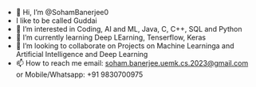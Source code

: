 - 👋 Hi, I’m @SohamBanerjee0 
- I like to be called Guddai
- 👀 I’m interested in Coding, AI and ML, Java, C, C++, SQL and Python
- 🌱 I’m currently learning Deep LEarning, Tenserflow, Keras
- 💞️ I’m looking to collaborate on Projects on Machine Learninga and Artificial Intelligence and Deep Learning
- 📫 How to reach me email: soham.banerjee.uemk.cs.2023@gmail.com or Mobile/Whatsapp: +91 9830700975

<!---
SohamBanerjee0/SohamBanerjee0 is a ✨ special ✨ repository because its `README.md` (this file) appears on your GitHub profile.
You can click the Preview link to take a look at your changes.
--->
